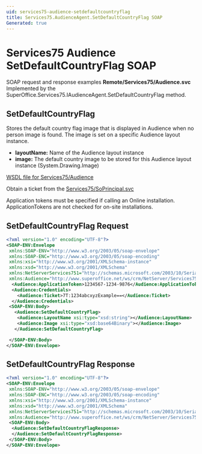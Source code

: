```yaml
---
uid: services75-audience-setdefaultcountryflag
title: Services75.AudienceAgent.SetDefaultCountryFlag SOAP
Generated: true
---
```


# Services75 Audience SetDefaultCountryFlag SOAP

SOAP request and response examples **Remote/Services75/Audience.svc**
Implemented by the <see cref="M:SuperOffice.Services75.IAudienceAgent.SetDefaultCountryFlag">SuperOffice.Services75.IAudienceAgent.SetDefaultCountryFlag</see> method.

## SetDefaultCountryFlag

Stores the default country flag image that is displayed in Audience when no person image is found. The image is set on a specific Audience layout instance.

* **layoutName:** Name of the Audience layout instance
* **image:** The default country image to be stored for this Audience layout instance (System.Drawing.Image)



[WSDL file for Services75/Audience](../Services75-Audience.md)

Obtain a ticket from the [Services75/SoPrincipal.svc](../SoPrincipal/SoPrincipal.md)

Application tokens must be specified if calling an Online installation. ApplicationTokens are not checked for on-site installations.

## SetDefaultCountryFlag Request

```xml
<?xml version="1.0" encoding="UTF-8"?>
<SOAP-ENV:Envelope
 xmlns:SOAP-ENV="http://www.w3.org/2003/05/soap-envelope"
 xmlns:SOAP-ENC="http://www.w3.org/2003/05/soap-encoding"
 xmlns:xsi="http://www.w3.org/2001/XMLSchema-instance"
 xmlns:xsd="http://www.w3.org/2001/XMLSchema"
 xmlns:NetServerServices751="http://schemas.microsoft.com/2003/10/Serialization/"
 xmlns:Audience="http://www.superoffice.net/ws/crm/NetServer/Services75">
  <Audience:ApplicationToken>1234567-1234-9876</Audience:ApplicationToken>
  <Audience:Credentials>
    <Audience:Ticket>7T:1234abcxyzExample==</Audience:Ticket>
  </Audience:Credentials>
 <SOAP-ENV:Body>
   <Audience:SetDefaultCountryFlag>
    <Audience:LayoutName xsi:type="xsd:string"></Audience:LayoutName>
    <Audience:Image xsi:type="xsd:base64Binary"></Audience:Image>
   </Audience:SetDefaultCountryFlag>

 </SOAP-ENV:Body>
</SOAP-ENV:Envelope>

```


## SetDefaultCountryFlag Response

```xml
<?xml version="1.0" encoding="UTF-8"?>
<SOAP-ENV:Envelope
 xmlns:SOAP-ENV="http://www.w3.org/2003/05/soap-envelope"
 xmlns:SOAP-ENC="http://www.w3.org/2003/05/soap-encoding"
 xmlns:xsi="http://www.w3.org/2001/XMLSchema-instance"
 xmlns:xsd="http://www.w3.org/2001/XMLSchema"
 xmlns:NetServerServices751="http://schemas.microsoft.com/2003/10/Serialization/"
 xmlns:Audience="http://www.superoffice.net/ws/crm/NetServer/Services75">
 <SOAP-ENV:Body>
  <Audience:SetDefaultCountryFlagResponse>
  </Audience:SetDefaultCountryFlagResponse>
 </SOAP-ENV:Body>
</SOAP-ENV:Envelope>

```

